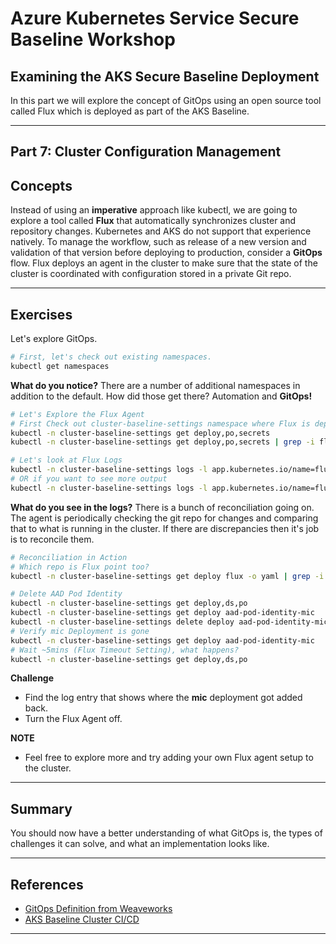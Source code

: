 # Azure Kubernetes Service Secure Baseline Workshop

## Examining the AKS Secure Baseline Deployment

In this part we will explore the concept of GitOps using an open source tool called Flux which is deployed as part of the AKS Baseline.

---

## Part 7: Cluster Configuration Management

## Concepts

Instead of using an **imperative** approach like kubectl, we are going to explore a tool called **Flux** that automatically synchronizes cluster and repository changes. Kubernetes and AKS do not support that experience natively. To manage the workflow, such as release of a new version and validation of that version before deploying to production, consider a **GitOps** flow. Flux deploys an agent in the cluster to make sure that the state of the cluster is coordinated with configuration stored in a private Git repo.

---

## Exercises

Let's explore GitOps.

```bash
# First, let's check out existing namespaces.
kubectl get namespaces
```

**What do you notice?** There are a number of additional namespaces in addition to the default. How did those get there? Automation and **GitOps!**

```bash
# Let's Explore the Flux Agent
# First Check out cluster-baseline-settings namespace where Flux is deployed
kubectl -n cluster-baseline-settings get deploy,po,secrets
kubectl -n cluster-baseline-settings get deploy,po,secrets | grep -i flux

# Let's look at Flux Logs
kubectl -n cluster-baseline-settings logs -l app.kubernetes.io/name=flux
# OR if you want to see more output
kubectl -n cluster-baseline-settings logs -l app.kubernetes.io/name=flux --tail 1000
```

**What do you see in the logs?** There is a bunch of reconciliation going on. The agent is periodically checking the git repo for changes and comparing that to what is running in the cluster. If there are discrepancies then it's job is to reconcile them.

```bash
# Reconciliation in Action
# Which repo is Flux point too? 
kubectl -n cluster-baseline-settings get deploy flux -o yaml | grep -i git

# Delete AAD Pod Identity
kubectl -n cluster-baseline-settings get deploy,ds,po
kubectl -n cluster-baseline-settings get deploy aad-pod-identity-mic
kubectl -n cluster-baseline-settings delete deploy aad-pod-identity-mic
# Verify mic Deployment is gone
kubectl -n cluster-baseline-settings get deploy aad-pod-identity-mic
# Wait ~5mins (Flux Timeout Setting), what happens?
kubectl -n cluster-baseline-settings get deploy,ds,po
```

**Challenge**

- Find the log entry that shows where the **mic** deployment got added back.
- Turn the Flux Agent off.

**NOTE**

- Feel free to explore more and try adding your own Flux agent setup to the cluster.

---

## Summary

You should now have a better understanding of what GitOps is, the types of challenges it can solve, and what an implementation looks like.

---

## References

- [GitOps Definition from Weaveworks](https://www.weave.works/technologies/gitops/)
- [AKS Baseline Cluster CI/CD](https://docs.microsoft.com/azure/architecture/reference-architectures/containers/aks/secure-baseline-aks#cluster-cicd)

---
